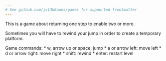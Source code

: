 ```yaml
---
# See github.com/js13kGames/games for supported frontmatter
---
```

This is a game about returning one step to enable two or more.

Sometimes you will have to rewind your jump in order to create a temporary platform.

Game commands:
    * w, arrow up or space: jump
    * a or arrow left: move left
    * d or arrow right: move right
    * shift: rewind
    * enter: restart level
